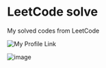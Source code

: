 # LeetCode solve

My solved codes from LeetCode

![My Profile Link](https://leetcode.com/u/Pratyay008/)

![image](https://github.com/Pratyay008/LeetCode-solve/assets/81563083/99858d26-38ba-4c48-b454-e665d731e4f3)
